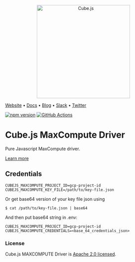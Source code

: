 <p align="center"><a href="https://cube.dev"><img src="https://i.imgur.com/zYHXm4o.png" alt="Cube.js" width="300px"></a></p>

[Website](https://cube.dev) • [Docs](https://cube.dev/docs) • [Blog](https://cube.dev/blog) • [Slack](https://slack.cube.dev) • [Twitter](https://twitter.com/thecubejs)

[![npm version](https://badge.fury.io/js/%40cubejs-backend%2Fserver.svg)](https://badge.fury.io/js/%40cubejs-backend%2Fserver)
[![GitHub Actions](https://github.com/cube-js/cube.js/workflows/Build/badge.svg)](https://github.com/cube-js/cube.js/actions?query=workflow%3ABuild+branch%3Amaster)

# Cube.js MaxCompute Driver

Pure Javascript MaxCompute driver.

[Learn more](https://github.com/cube-js/cube.js#getting-started)

## Credentials

```
CUBEJS_MAXCOMPUTE_PROJECT_ID=gcp-project-id
CUBEJS_MAXCOMPUTE_KEY_FILE=/path/to/key-file.json
```

Or get base64 version of your key file json using

```
$ cat /path/to/key-file.json | base64
```

And then put base64 string in .env:

```
CUBEJS_MAXCOMPUTE_PROJECT_ID=gcp-project-id
CUBEJS_MAXCOMPUTE_CREDENTIALS=<base_64_credentials_json>
```

### License

Cube.js MAXCOMPUTE Driver is [Apache 2.0 licensed](./LICENSE).

